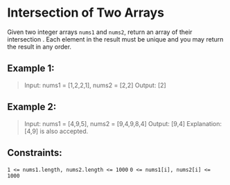 # Intersection of Two Arrays

Given two integer arrays `nums1` and `nums2`, return an array of their
intersection
. Each element in the result must be unique and you may return the result in any order.

## Example 1:

> Input: nums1 = [1,2,2,1], nums2 = [2,2]
> Output: [2]

## Example 2:

> Input: nums1 = [4,9,5], nums2 = [9,4,9,8,4]
> Output: [9,4]
> Explanation: [4,9] is also accepted.

## Constraints:

`1 <= nums1.length, nums2.length <= 1000`
`0 <= nums1[i], nums2[i] <= 1000`
